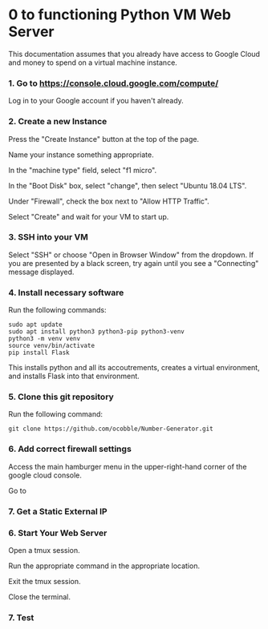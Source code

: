 # 0 to functioning Python VM Web Server
This documentation assumes that you already have access to Google Cloud and money to spend on a virtual machine instance.

### 1. Go to https://console.cloud.google.com/compute/ 
Log in to your Google account if you haven't already.

### 2. Create a new Instance 
Press the "Create Instance" button at the top of the page.

Name your instance something appropriate.

In the "machine type" field, select "f1 micro".

In the "Boot Disk" box, select "change", then select "Ubuntu 18.04 LTS".

Under "Firewall", check the box next to "Allow HTTP Traffic".

Select "Create" and wait for your VM to start up.

### 3. SSH into your VM
Select "SSH" or choose "Open in Browser Window" from the dropdown. If you are presented by a black screen, try again until you see a "Connecting" message displayed.

### 4. Install necessary software
Run the following commands:

```
sudo apt update
sudo apt install python3 python3-pip python3-venv
python3 -m venv venv
source venv/bin/activate
pip install Flask
```

This installs python and all its accoutrements, creates a virtual environment, and installs Flask into that environment.

### 5. Clone this git repository
Run the following command:

```
git clone https://github.com/ocobble/Number-Generator.git
```

### 6. Add correct firewall settings
Access the main hamburger menu in the upper-right-hand corner of the google cloud console.

Go to

### 7. Get a Static External IP

### 6. Start Your Web Server

Open a tmux session.

Run the appropriate command in the appropriate location.

Exit the tmux session.

Close the terminal.

### 7. Test
